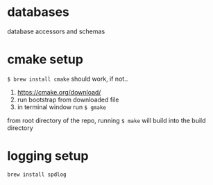 # databases
database accessors and schemas


# cmake setup
`$ brew install cmake`
should work, if not..

1) https://cmake.org/download/
2) run bootstrap from downloaded file
3) in terminal window run `$ gmake`

from root directory of the repo, running `$ make` will build into the build directory

# logging setup
`brew install spdlog`
